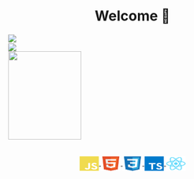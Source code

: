 <h1 align="center">Welcome 🖖</h1>


<div>
  <a href="https://github.com/Jummanso)">
  <img height="180em" align="center" src="https://github-readme-stats.vercel.app/api?username=jummanso&show_icons=true&theme=radical"/>
    <div>
  <img height="180em" align="center" src="https://github-readme-stats.vercel.app/api/top-langs/?username=Jummanso&layout=compact&langs_count=7&theme=react" />
  </div>

  <img align="center" width="148" height="180" src="https://media1.tenor.com/images/68e8337fb4eb7e40645d832c64762a8b/tenor.gif?itemid=19443613">
</div>
  <br>
<div  align="center"> 
  <div style="display: inline_block"><br>
  <img align="center" alt="Rafa-Js" height="30" width="40" src="https://raw.githubusercontent.com/devicons/devicon/master/icons/javascript/javascript-plain.svg">
  <img align="center" alt="HTML" height="30" width="40" src="https://raw.githubusercontent.com/devicons/devicon/master/icons/html5/html5-original.svg">
  <img align="center" alt="CSS" height="30" width="40" src="https://raw.githubusercontent.com/devicons/devicon/master/icons/css3/css3-original.svg">
  <img align="center" alt="CSS" height="30" width="40" src="https://raw.githubusercontent.com/devicons/devicon/master/icons/typescript/typescript-original.svg">
  <img align="center" alt="CSS" height="30" width="40" src="https://raw.githubusercontent.com/devicons/devicon/master/icons/react/react-original.svg">
<p>


